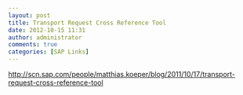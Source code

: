 ```yaml
---
layout: post
title: Transport Request Cross Reference Tool
date: 2012-10-15 11:31
author: administrator
comments: true
categories: [SAP Links]
---
```

<a href="http://scn.sap.com/people/matthias.koeper/blog/2011/10/17/transport-request-cross-reference-tool">http://scn.sap.com/people/matthias.koeper/blog/2011/10/17/transport-request-cross-reference-tool</a>

